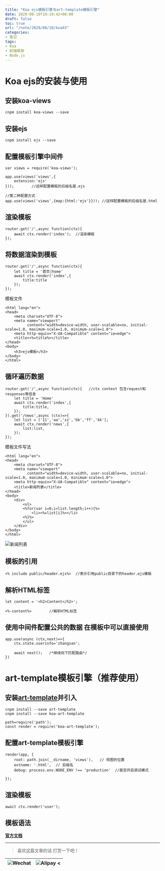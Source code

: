 ```yaml
---
title: "Koa ejs模板引擎与art-template模板引擎"
date: 2020-08-10T10:19:42+08:00
draft: false
toc: true
url: "/note/2020/08/10/koa03"
categories: 
- 笔记
tags: 
- Koa
- 前端框架
- Node.js
---
```

# Koa ejs的安装与使用
## 安装koa-views
```
cnpm install koa-views --save
```
## 安装ejs
```
cnpm install ejs --save 
```
## 配置模板引擎中间件
```
var views = require('koa-views');

app.use(views('views',{
    extension:'ejs'
}));        //这样配置模板的后缀名是.ejs

//第二种配置方式
app.use(views('views',{map:{html:'ejs'}})); //这样配置模板的后缀名是.html
```
## 渲染模板
```
router.get('/',async function(ctx){
    await ctx.render('index');  //渲染模板
});
```
## 将数据渲染到模板
```
router.get('/',async function(ctx){
    let title = '首页|home' 
    await ctx.render('index',{
        title:title
    });
});
```
模板文件   
```
<html lang="en">
<head>
    <meta charset="UTF-8">
    <meta name="viewport"
          content="width=device-width, user-scalable=no, initial-scale=1.0, maximum-scale=1.0, minimum-scale=1.0">
    <meta http-equiv="X-UA-Compatible" content="ie=edge">
    <title><%=title%></title>
</head>
<body>
    <h3>ejs模板</h3>
</body>
</html>
```
## 循环遍历数据
```
router.get('/',async function(ctx){   //ctx context 包含request和responses等信息
    let title = 'Home'
    await ctx.render('index',{
        title:title,
    });
}).get('/news',async (ctx)=>{
    let list = ['11','aa','zz','bb','ff','kk'];
    await ctx.render('news',{
        list:list,
    });
});
```
模板文件写法
```
<html lang="en">
<head>
    <meta charset="UTF-8">
    <meta name="viewport"
          content="width=device-width, user-scalable=no, initial-scale=1.0, maximum-scale=1.0, minimum-scale=1.0">
    <meta http-equiv="X-UA-Compatible" content="ie=edge">
    <title>新闻列表</title>
</head>
<body>
    <div>
        <ul>
        <%for(var i=0;i<list.length;i++){%>
            <li><%=list[i]%></li>
        <%}%>
        </ul>
    </div>
</body>
</html>
```
![新闻列表](/images/note/202008101124.png)
## 模板的引用
```
<% include public/header.ejs%>  //表示引用public目录下的header.ejs模板
```
## 解析HTML标签
```
let content = '<h2>Content</h2>';

<%-content%>        //解析HTML标签
```
## 使用中间件配置公共的数据 在模板中可以直接使用
```
app.use(async (ctx,next)=>{
    ctx.state.userinfo='zhangsan';
    
    await next();   /*继续向下匹配路由*/
})
```
# art-template模板引擎（推荐使用）
## 安装[art-template](http://aui.github.io/art-template/)并引入
```
cnpm install --save art-template
cnpm install --save koa-art-template

path=require('path');
const render = require('koa-art-template');
```
## 配置art-template模板引擎
```
render(app, {
    root: path.join(__dirname, 'views'),   // 视图的位置
    extname: '.html',  // 后缀名
    debug: process.env.NODE_ENV !== 'production'  //是否开启调试模式

});
```
## 渲染模板
```
await ctx.render('user');
```
## 模板语法
[**官方文档**](http://aui.github.io/art-template/zh-cn/docs/syntax.html)
___
> 喜欢这篇文章的话 打赏一下吧！ 

| ![Wechat](/images/pay/eb05acdaec967.png)  | ![Alipay <](/images/pay/7f127f545.jpg) |
| --------   | -----:  |

